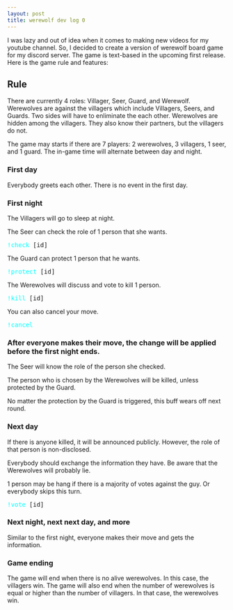 ```yaml
---
layout: post
title: werewolf dev log 0
---
```

I was lazy and out of idea when it comes to making new videos for my youtube channel.
So, I decided to create a version of werewolf board game for my discord server.
The game is text-based in the upcoming first release.
Here is the game rule and features:

## Rule
There are currently 4 roles: Villager, Seer, Guard, and Werewolf.
Werewolves are against the villagers which include Villagers, Seers, and Guards.
Two sides will have to enliminate the each other.
Werewolves are hidden among the villagers.
They also know their partners, but the villagers do not.

The game may starts if there are 7 players: 2 werewolves, 3 villagers, 1 seer, and 1 guard.
The in-game time will alternate between day and night.

### First day
Everybody greets each other.
There is no event in the first day.

### First night
The Villagers will go to sleep at night.

The Seer can check the role of 1 person that she wants.
<pre class="memory">
<span style="color:aqua">!check</span> [id]
</pre>

The Guard can protect 1 person that he wants.
<pre class="memory">
<span style="color:aqua">!protect</span> [id]
</pre>

The Werewolves will discuss and vote to kill 1 person.
<pre class="memory">
<span style="color:aqua">!kill</span> [id]
</pre>

You can also cancel your move.
<pre class="memory">
<span style="color:aqua">!cancel</span>
</pre>

### After everyone makes their move, the change will be applied before the first night ends.
The Seer will know the role of the person she checked.

The person who is chosen by the Werewolves will be killed, unless protected by the Guard.

No matter the protection by the Guard is triggered, this buff wears off next round.

### Next day
If there is anyone killed, it will be announced publicly.
However, the role of that person is non-disclosed.

Everybody should exchange the information they have.
Be aware that the Werewolves will probably lie.

1 person may be hang if there is a majority of votes against the guy.
Or everybody skips this turn.

<pre class="memory">
<span style="color:aqua">!vote</span> [id]
</pre>

### Next night, next next day, and more
Similar to the first night, everyone makes their move and gets the information.

### Game ending
The game will end when there is no alive werewolves. In this case, the villagers win.
The game will also end when the number of werewolves is equal or higher than the number of villagers. In that case, the werewolves win.
